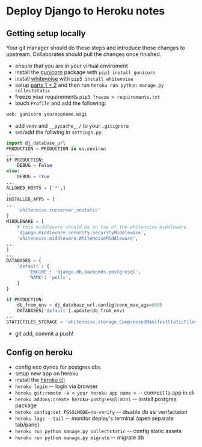 # Deploy Django to Heroku notes

## Getting setup locally

Your git manager should do these steps and introduce these
changes to upstream. Collaborates should pull the changes
once finished.

* ensure that you are in your virtual enviroment
* install the [gunicorn](https://gunicorn.org/) package with `pip3 install gunicorn`
* install [whitenoise](https://whitenoise.readthedocs.io/en/stable/django.html) with `pip3 install whitenoise`	
* setup [parts 1 + 2](https://whitenoise.readthedocs.io/en/stable/django.html) and then run `heroku run python manage.py collectstatic`
* freeze your requirements `pip3 freeze > requirements.txt`
* touch `Profile` and add the following:
```sh
web: gunicorn yourappname.wsgi
```
* add `venv` and `__pycache__/` to your `.gitignore`
* set/add the follwing in `settings.py`:
```python
import dj_database_url
PRODUCTION = PRODUCTION in os.environ
...
if PRODUCTION:
    DEBUG = False
else:
    DEBUG = True
...
ALLOWED_HOSTS = ['*',]
...
INSTALLED_APPS = [
...
    'whitenoise.runserver_nostatic'
]
MIDDLEWARE = [
	# this middleware should be on top of the whitenoise middleware
    'django.middleware.security.SecurityMiddleware',
    'whitenoise.middleware.WhiteNoiseMiddleware',
...
]
...
DATABASES = {
    'default': {
        'ENGINE': 'django.db.backends.postgresql',
        'NAME': 'polls',
    }
}

if PRODUCTION:
    db_from_env = dj_database_url.config(conn_max_age=600)
    DATABASES['default'].update(db_from_env)
...
STATICFILES_STORAGE = 'whitenoise.storage.CompressedManifestStaticFilesStorage'
```
* git add, commit a push!

## Config on heroku

* config eco dynos for postgres dbs
* setup new app on heroku
* install the [heroku cli](https://devcenter.heroku.com/articles/heroku-cli)
* `heroku login` -- login via browser
* `heroku git:remote -a < your heroku app name >` -- connect to app in cli
* `heroku addons:create heroku-postgresql:mini` -- install postgres package
* `heroku config:set PGSSLMODE=no-verify` -- disable db ssl verifactaion
* `heroku logs --tail` -- monitor deploy's terminal (open separate tab/pane)
* `heroku run python manage.py collectstatic` -- config static assets
* `heroku run python manage.py migrate` -- migrate db 

